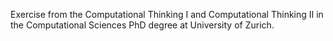 Exercise from the Computational Thinking I and Computational Thinking II in the 
Computational Sciences PhD degree at University of Zurich. 
